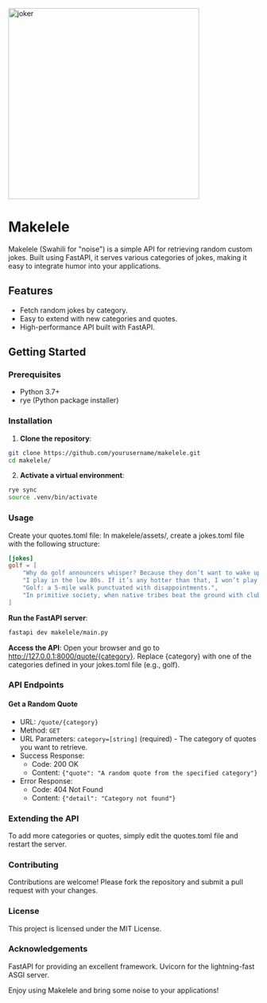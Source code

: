 <img width="384" alt="joker" src="https://github.com/Proteusiq/makelele/assets/14926709/7912bdcf-0a46-441b-aa73-b6de4fcb27d2">


# Makelele

Makelele (Swahili for "noise") is a simple API for retrieving random custom jokes. Built using FastAPI, it serves various categories of jokes, making it easy to integrate humor into your applications.

## Features

- Fetch random jokes by category.
- Easy to extend with new categories and quotes.
- High-performance API built with FastAPI.

## Getting Started

### Prerequisites

- Python 3.7+
- rye (Python package installer)

### Installation

1. **Clone the repository**:
```sh
git clone https://github.com/yourusername/makelele.git
cd makelele/
```
  
2. **Activate a virtual environment**:

```sh
rye sync
source .venv/bin/activate 
```

### Usage
Create your quotes.toml file:
In makelele/assets/, create a jokes.toml file with the following structure:

```toml
[jokes]
golf = [
    "Why do golf announcers whisper? Because they don’t want to wake up the people watching.",
    "I play in the low 80s. If it’s any hotter than that, I won’t play.",
    "Golf: a 5-mile walk punctuated with disappointments.",
    "In primitive society, when native tribes beat the ground with clubs and yelled, it was called witchcraft; today, in civilized society, it’s called golf."
]
```

**Run the FastAPI server**:

```sh
fastapi dev makelele/main.py
```

**Access the API**:
Open your browser and go to http://127.0.0.1:8000/quote/{category}. Replace {category} with one of the categories defined in your jokes.toml file (e.g., golf).

### API Endpoints
#### Get a Random Quote
- URL: `/quote/{category}`
- Method: `GET`
- URL Parameters: `category=[string]` (required) - The category of quotes you want to retrieve.
- Success Response:
    - Code: 200 OK
    - Content: `{"quote": "A random quote from the specified category"}`
- Error Response:
    - Code: 404 Not Found
    - Content: `{"detail": "Category not found"}`

### Extending the API
To add more categories or quotes, simply edit the quotes.toml file and restart the server.

### Contributing
Contributions are welcome! Please fork the repository and submit a pull request with your changes.

### License
This project is licensed under the MIT License.

###  Acknowledgements
FastAPI for providing an excellent framework.
Uvicorn for the lightning-fast ASGI server.

Enjoy using Makelele and bring some noise to your applications!
